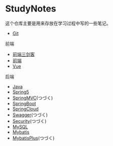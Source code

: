 



# StudyNotes

这个仓库主要是用来存放在学习过程中写的一些笔记。

+ [Git](./Git.md)

前端

+ [前端三剑客](./前端三剑客.md)
+ [前端](./前端.md)
+ [Vue](./Vue.md)

后端

+ [Java](./Java.md)
+ [Spring5](./Spring5.md)
+ [SpringMVC](./SpringMVC.md)(つづく)
+ [SpringBoot](./SpringBoot.md)
+ [SpringCloud](./SpringCloud.md)
+ [Swagger](./Swagger.md)(つづく)
+ [Security](./Security.md)(つづく)
+ [MySQL](./MySQL.md)
+ [Mybatis](./Mybatis.md)
+ [MybatisPlus](./MybatisPlus.md)(つづく)



